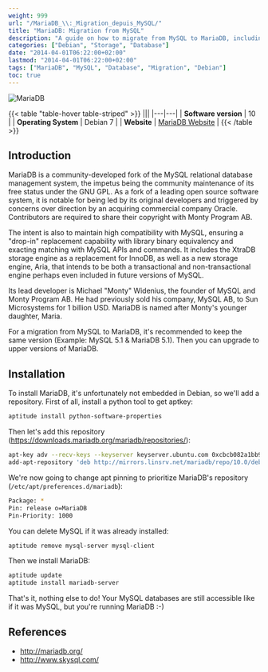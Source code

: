 ```yaml
---
weight: 999
url: "/MariaDB_\\:_Migration_depuis_MySQL/"
title: "MariaDB: Migration from MySQL"
description: "A guide on how to migrate from MySQL to MariaDB, including installation and configuration steps."
categories: ["Debian", "Storage", "Database"]
date: "2014-04-01T06:22:00+02:00"
lastmod: "2014-04-01T06:22:00+02:00"
tags: ["MariaDB", "MySQL", "Database", "Migration", "Debian"]
toc: true
---
```


![MariaDB](/images/mariadb-logo.avif)

{{< table "table-hover table-striped" >}}
|||
|---|---|
| **Software version** | 10 |
| **Operating System** | Debian 7 |
| **Website** | [MariaDB Website](https://mariadb.org/) |
{{< /table >}}

## Introduction

MariaDB is a community-developed fork of the MySQL relational database management system, the impetus being the community maintenance of its free status under the GNU GPL. As a fork of a leading open source software system, it is notable for being led by its original developers and triggered by concerns over direction by an acquiring commercial company Oracle. Contributors are required to share their copyright with Monty Program AB.

The intent is also to maintain high compatibility with MySQL, ensuring a "drop-in" replacement capability with library binary equivalency and exacting matching with MySQL APIs and commands. It includes the XtraDB storage engine as a replacement for InnoDB, as well as a new storage engine, Aria, that intends to be both a transactional and non-transactional engine perhaps even included in future versions of MySQL.

Its lead developer is Michael "Monty" Widenius, the founder of MySQL and Monty Program AB. He had previously sold his company, MySQL AB, to Sun Microsystems for 1 billion USD. MariaDB is named after Monty's younger daughter, Maria.

For a migration from MySQL to MariaDB, it's recommended to keep the same version (Example: MySQL 5.1 & MariaDB 5.1). Then you can upgrade to upper versions of MariaDB.

## Installation

To install MariaDB, it's unfortunately not embedded in Debian, so we'll add a repository. First of all, install a python tool to get aptkey:

```bash
aptitude install python-software-properties
```

Then let's add this repository (https://downloads.mariadb.org/mariadb/repositories/):

```bash
apt-key adv --recv-keys --keyserver keyserver.ubuntu.com 0xcbcb082a1bb943db
add-apt-repository 'deb http://mirrors.linsrv.net/mariadb/repo/10.0/debian wheezy main'
```

We're now going to change apt pinning to prioritize MariaDB's repository (`/etc/apt/preferences.d/mariadb`):

```bash
Package: *
Pin: release o=MariaDB
Pin-Priority: 1000
```

You can delete MySQL if it was already installed:

```bash
aptitude remove mysql-server mysql-client
```

Then we install MariaDB:

```bash
aptitude update
aptitude install mariadb-server
```

That's it, nothing else to do! Your MySQL databases are still accessible like if it was MySQL, but you're running MariaDB :-)

## References

- http://mariadb.org/
- http://www.skysql.com/
